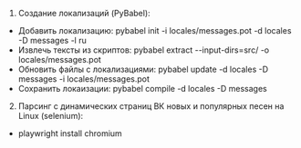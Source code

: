 1) Создание локализаций (PyBabel):
- Добавить локализацию:
pybabel init -i locales/messages.pot -d locales -D messages -l ru
- Извлечь тексты из скриптов:
pybabel extract --input-dirs=src/ -o locales/messages.pot
- Обновить файлы с локализациями:
pybabel update -d locales -D messages -i locales/messages.pot 
- Сохранить локаизации:
pybabel compile -d locales -D messages


2) Парсинг с динамических страниц ВК новых и популярных песен на Linux (selenium):
- playwright install chromium